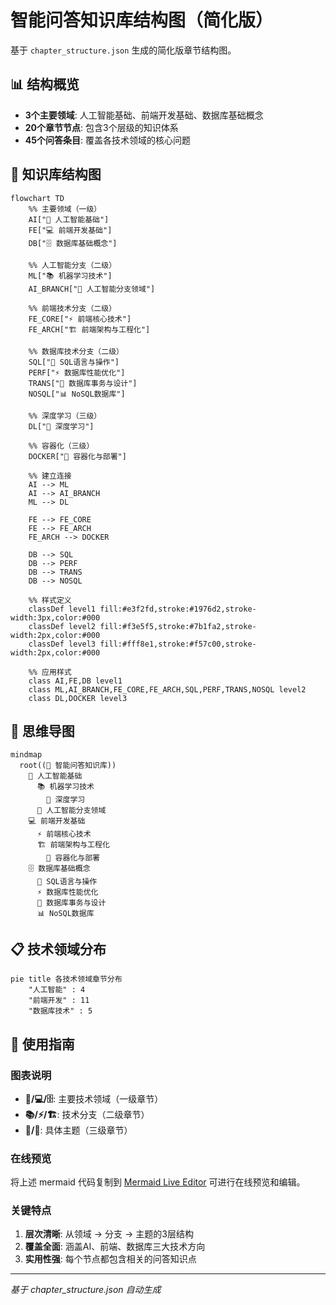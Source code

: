 # 智能问答知识库结构图（简化版）

基于 `chapter_structure.json` 生成的简化版章节结构图。

## 📊 结构概览

- **3个主要领域**: 人工智能基础、前端开发基础、数据库基础概念
- **20个章节节点**: 包含3个层级的知识体系
- **45个问答条目**: 覆盖各技术领域的核心问题

## 🌲 知识库结构图

```mermaid
flowchart TD
    %% 主要领域（一级）
    AI["🤖 人工智能基础"]
    FE["💻 前端开发基础"] 
    DB["🗄️ 数据库基础概念"]
    
    %% 人工智能分支（二级）
    ML["📚 机器学习技术"]
    AI_BRANCH["🔬 人工智能分支领域"]
    
    %% 前端技术分支（二级）
    FE_CORE["⚡ 前端核心技术"]
    FE_ARCH["🏗️ 前端架构与工程化"]
    
    %% 数据库技术分支（二级）
    SQL["📝 SQL语言与操作"]
    PERF["⚡ 数据库性能优化"]
    TRANS["🔐 数据库事务与设计"]
    NOSQL["📊 NoSQL数据库"]
    
    %% 深度学习（三级）
    DL["🧠 深度学习"]
    
    %% 容器化（三级）
    DOCKER["🐳 容器化与部署"]
    
    %% 建立连接
    AI --> ML
    AI --> AI_BRANCH
    ML --> DL
    
    FE --> FE_CORE
    FE --> FE_ARCH
    FE_ARCH --> DOCKER
    
    DB --> SQL
    DB --> PERF
    DB --> TRANS
    DB --> NOSQL
    
    %% 样式定义
    classDef level1 fill:#e3f2fd,stroke:#1976d2,stroke-width:3px,color:#000
    classDef level2 fill:#f3e5f5,stroke:#7b1fa2,stroke-width:2px,color:#000
    classDef level3 fill:#fff8e1,stroke:#f57c00,stroke-width:2px,color:#000
    
    %% 应用样式
    class AI,FE,DB level1
    class ML,AI_BRANCH,FE_CORE,FE_ARCH,SQL,PERF,TRANS,NOSQL level2
    class DL,DOCKER level3
```

## 🧠 思维导图

```mermaid
mindmap
  root((🎯 智能问答知识库))
    🤖 人工智能基础
      📚 机器学习技术
        🧠 深度学习
      🔬 人工智能分支领域
    💻 前端开发基础
      ⚡ 前端核心技术
      🏗️ 前端架构与工程化
        🐳 容器化与部署
    🗄️ 数据库基础概念
      📝 SQL语言与操作
      ⚡ 数据库性能优化
      🔐 数据库事务与设计
      📊 NoSQL数据库
```

## 📋 技术领域分布

```mermaid
pie title 各技术领域章节分布
    "人工智能" : 4
    "前端开发" : 11
    "数据库技术" : 5
```

## 🎯 使用指南

### 图表说明
- **🤖/💻/🗄️**: 主要技术领域（一级章节）
- **📚/⚡/🏗️**: 技术分支（二级章节）
- **🧠/🐳**: 具体主题（三级章节）

### 在线预览
将上述 mermaid 代码复制到 [Mermaid Live Editor](https://mermaid.live/) 可进行在线预览和编辑。

### 关键特点
1. **层次清晰**: 从领域 → 分支 → 主题的3层结构
2. **覆盖全面**: 涵盖AI、前端、数据库三大技术方向
3. **实用性强**: 每个节点都包含相关的问答知识点

---
*基于 chapter_structure.json 自动生成*